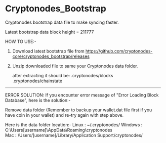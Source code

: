 # Cryptonodes_Bootstrap
Cryptonodes bootstrap data file to make syncing faster.

Latest bootstrap data block height = 211777

HOW TO USE:-

1) Download latest bootstrap file from https://github.com/cryptonodes-core/cryptonodes_bootstrap/releases

2) Unzip downloaded file to same your Cryptonodes data folder.

   after extracting it should be:
	.cryptonodes/blocks
	.cryptonodes/chainstate   
   
-----------------------------------------------------------------   
   
ERROR SOLUTION: If you encounter error message of "Error Loading Block Database", here is the solution:-

   Remove data folder (Remember to backup your wallet.dat file first if you have coin in your wallet) and re-try again with step above.
   
   Here is the data folder location:-
      Linux : ~/.cryptonodes/
      Windows : C:\Users\[username]\AppData\Roaming\cryptonodes\
      Mac : /Users/[username]/Library/Application Support/cryptonodes/
      
      
